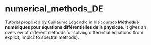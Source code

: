 # numerical_methods_DE

Tutorial proposed by Guillaume Legendre in his courses **Méthodes numériques pour équations différentielles de la physique**.
It gives an overview of different methods for solving differential equations (from explicit, implcit to spectral methods).
